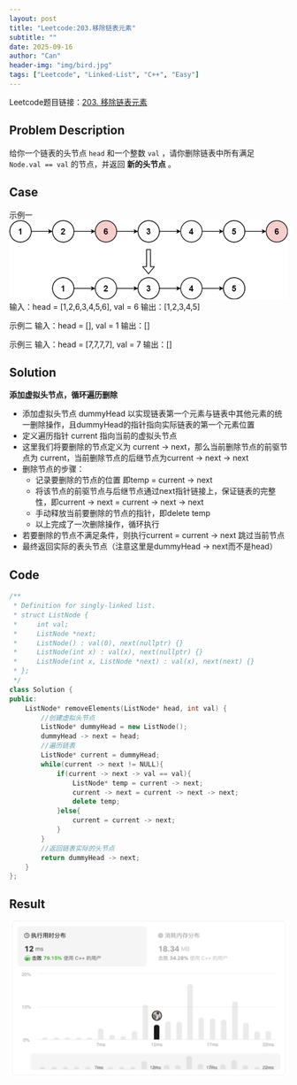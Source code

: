 ```yaml
---
layout: post
title: "Leetcode:203.移除链表元素"
subtitle: ""
date: 2025-09-16
author: "Can"
header-img: "img/bird.jpg"
tags: ["Leetcode", "Linked-List", "C++", "Easy"]
---
```


Leetcode题目链接：[203. 移除链表元素](https://leetcode.cn/problems/remove-linked-list-elements/)

## Problem Description
给你一个链表的头节点 `head` 和一个整数 `val` ，请你删除链表中所有满足 `Node.val == val` 的节点，并返回 **新的头节点** 。

## Case
示例一
![case](/img/leetcode/203-case.png)
输入：head = [1,2,6,3,4,5,6], val = 6
输出：[1,2,3,4,5]

示例二
输入：head = [], val = 1
输出：[]

示例三
输入：head = [7,7,7,7], val = 7
输出：[]

## Solution
**添加虚拟头节点，循环遍历删除**
* 添加虚拟头节点 dummyHead 以实现链表第一个元素与链表中其他元素的统一删除操作，且dummyHead的指针指向实际链表的第一个元素位置
* 定义遍历指针 current 指向当前的虚拟头节点
* 这里我们将要删除的节点定义为 current -> next，那么当前删除节点的前驱节点为 current，当前删除节点的后继节点为current -> next -> next
* 删除节点的步骤：
    * 记录要删除的节点的位置 即temp = current -> next
    * 将该节点的前驱节点与后继节点通过next指针链接上，保证链表的完整性，即current -> next = current -> next -> next
    * 手动释放当前要删除的节点的指针，即delete temp
    * 以上完成了一次删除操作，循环执行
* 若要删除的节点不满足条件，则执行current = current -> next 跳过当前节点
* 最终返回实际的表头节点（注意这里是dummyHead -> next而不是head）

## Code
```cpp
/**
 * Definition for singly-linked list.
 * struct ListNode {
 *     int val;
 *     ListNode *next;
 *     ListNode() : val(0), next(nullptr) {}
 *     ListNode(int x) : val(x), next(nullptr) {}
 *     ListNode(int x, ListNode *next) : val(x), next(next) {}
 * };
 */
class Solution {
public:
    ListNode* removeElements(ListNode* head, int val) {
        //创建虚拟头节点
        ListNode* dummyHead = new ListNode();
        dummyHead -> next = head;
        //遍历链表
        ListNode* current = dummyHead;
        while(current -> next != NULL){
            if(current -> next -> val == val){
                ListNode* temp = current -> next;
                current -> next = current -> next -> next;
                delete temp;
            }else{
                current = current -> next;
            }
        }
        //返回链表实际的头节点
        return dummyHead -> next;
    }
};
```

## Result
![result](/img/leetcode/203.png)
